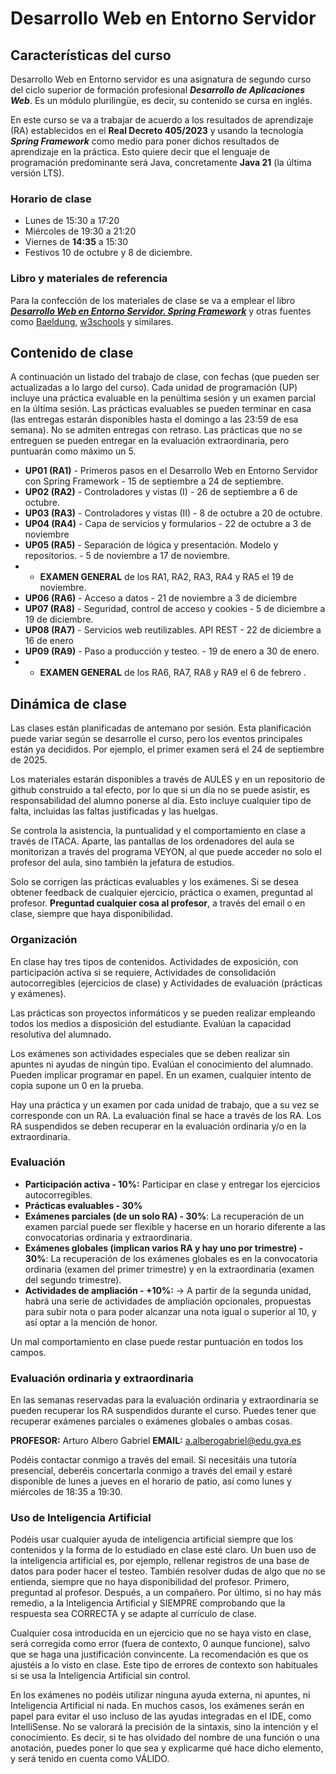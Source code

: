 # Desarrollo Web en Entorno Servidor

## Características del curso

Desarrollo Web en Entorno servidor es una asignatura de segundo curso del ciclo superior de formación profesional ***Desarrollo de Aplicaciones Web***. Es un módulo plurilingüe, es decir, su contenido se cursa en inglés.

En este curso se va a trabajar de acuerdo a los resultados de aprendizaje (RA) establecidos en el **Real Decreto 405/2023** y usando la tecnología ***Spring Framework*** como medio para poner dichos resultados de aprendizaje en la práctica. Esto quiere decir que el lenguaje de programación predominante será Java, concretamente **Java 21** (la última versión LTS). 

### Horario de clase

- Lunes de 15:30 a 17:20
- Miércoles de 19:30 a 21:20
- Viernes de **14:35** a 15:30
- Festivos 10 de octubre y 8 de diciembre.

### Libro y materiales de referencia

Para la confección de los materiales de clase se va a emplear el libro [***Desarrollo Web en Entorno Servidor. Spring Framework***](https://www.garceta.es/catalogo/libro.php?ISBN=978-84-1903-446-5&idd=12) y otras fuentes como [Baeldung](https://www.baeldung.com/), [w3schools](https://www.w3schools.com/) y similares.

## Contenido de clase

A continuación un listado del trabajo de clase, con fechas (que pueden ser actualizadas a lo largo del curso). Cada unidad de programación (UP) incluye una práctica evaluable en la penúltima sesión y un examen parcial en la última sesión. Las prácticas evaluables se pueden terminar en casa (las entregas estarán disponibles hasta el domingo a las 23:59 de esa semana). No se admiten entregas con retraso. Las prácticas que no se entreguen se pueden entregar en la evaluación extraordinaria, pero puntuarán como máximo un 5.

- **UP01 (RA1)** - Primeros pasos en el Desarrollo Web en Entorno Servidor con Spring Framework - 15 de septiembre a 24 de septiembre.
- **UP02 (RA2)** - Controladores y vistas (I) - 26 de septiembre a 6 de octubre.
- **UP03 (RA3)** - Controladores y vistas (II) - 8 de octubre a 20 de octubre.
- **UP04 (RA4)** - Capa de servicios y formularios - 22 de octubre a 3 de noviembre
- **UP05 (RA5)** - Separación de lógica y presentación. Modelo y repositorios. - 5 de noviembre a 17 de noviembre.
- - **EXAMEN GENERAL** de los RA1, RA2, RA3, RA4 y RA5 el 19 de noviembre.
- **UP06 (RA6)** - Acceso a datos - 21 de noviembre a 3 de diciembre
- **UP07 (RA8)** - Seguridad, control de acceso y cookies - 5 de diciembre a 19 de diciembre.
- **UP08 (RA7)** - Servicios web reutilizables. API REST - 22 de diciembre a 16 de enero
- **UP09 (RA9)** - Paso a producción y testeo. - 19 de enero a 30 de enero.
- - **EXAMEN GENERAL** de los RA6, RA7, RA8 y RA9 el 6 de febrero .

## Dinámica de clase

Las clases están planificadas de antemano por sesión. Esta planificación puede variar según se desarrolle el curso, pero los eventos principales están ya decididos. Por ejemplo, el primer examen será el 24 de septiembre de 2025.

Los materiales estarán disponibles a través de AULES y en un repositorio de github construido a tal efecto, por lo que si un día no se puede asistir, es responsabilidad del alumno ponerse al día. Esto incluye cualquier tipo de falta, incluidas las faltas justificadas y las huelgas.

Se controla la asistencia, la puntualidad y el comportamiento en clase a través de ITACA. Aparte, las pantallas de los ordenadores del aula se monitorizan a través del programa VEYON, al que puede acceder no solo el profesor del aula, sino también la jefatura de estudios.

Solo se corrigen las prácticas evaluables y los exámenes. Si se desea obtener feedback de cualquier ejercicio, práctica o examen, preguntad al profesor. **Preguntad cualquier cosa al profesor**, a través del email o en clase, siempre que haya disponibilidad. 

### Organización

En clase hay tres tipos de contenidos. Actividades de exposición, con participación activa si se requiere, Actividades de consolidación autocorregibles (ejercicios de clase) y Actividades de evaluación (prácticas y exámenes).

Las prácticas son proyectos informáticos y se pueden realizar empleando todos los medios a disposición del estudiante. Evalúan la capacidad resolutiva del alumnado.

Los exámenes son actividades especiales que se deben realizar sin apuntes ni ayudas de ningún tipo. Evalúan el conocimiento del alumnado. Pueden implicar programar en papel. En un examen, cualquier intento de copia supone un 0 en la prueba.

Hay una práctica y un examen por cada unidad de trabajo, que a su vez se corresponde con un RA. La evaluación final se hace a través de los RA. Los RA suspendidos se deben recuperar en la evaluación ordinaria y/o en la extraordinaria.

### Evaluación

- **Participación activa - 10%:** Participar en clase y entregar los ejercicios autocorregibles.
- **Prácticas evaluables - 30%**
- **Exámenes parciales (de un solo RA) - 30%**: La recuperación de un examen parcial puede ser flexible y hacerse en un horario diferente a las convocatorias ordinaria y extraordinaria.
- **Exámenes globales (implican varios RA y hay uno por trimestre) - 30%**: La recuperación de los exámenes globales es en la convocatoria ordinaria (examen del primer trimestre) y en la extraordinaria (examen del segundo trimestre). 
- **Actividades de ampliación - +10%:** -> A partir de la segunda unidad, habrá una serie de actividades de ampliación opcionales, propuestas para subir nota o para poder alcanzar una nota igual o superior al 10, y así optar a la mención de honor.

Un mal comportamiento en clase puede restar puntuación en todos los campos. 

### Evaluación ordinaria y extraordinaria

En las semanas reservadas para la evaluación ordinaria y extraordinaria se pueden recuperar los RA suspendidos durante el curso. Puedes tener que recuperar exámenes parciales o exámenes globales o ambas cosas.  

**PROFESOR:** Arturo Albero Gabriel
**EMAIL:** a.alberogabriel@edu.gva.es

Podéis contactar conmigo a través del email. Si necesitáis una tutoría presencial, deberéis concertarla conmigo a través del email y estaré disponible de lunes a jueves en el horario de patio, así como lunes y miércoles de 18:35 a 19:30. 

### Uso de Inteligencia Artificial

Podéis usar cualquier ayuda de inteligencia artificial siempre que los contenidos y la forma de lo estudiado en clase esté claro. Un buen uso de la inteligencia artificial es, por ejemplo, rellenar registros de una base de datos para poder hacer el testeo. También resolver dudas de algo que no se entienda, siempre que no haya disponibilidad del profesor. Primero, preguntad al profesor. Después, a un compañero. Por último, si no hay más remedio, a la Inteligencia Artificial y SIEMPRE comprobando que la respuesta sea CORRECTA y se adapte al currículo de clase.

Cualquier cosa introducida en un ejercicio que no se haya visto en clase, será corregida como error (fuera de contexto, 0 aunque funcione), salvo que se haga una justificación convincente. La recomendación es que os ajustéis a lo visto en clase. Este tipo de errores de contexto son habituales si se usa la Inteligencia Artificial sin control.

En los exámenes no podéis utilizar ninguna ayuda externa, ni apuntes, ni Inteligencia Artificial ni nada. En muchos casos, los exámenes serán en papel para evitar el uso incluso de las ayudas integradas en el IDE, como IntelliSense. No se valorará la precisión de la sintaxis, sino la intención y el conocimiento. Es decir, si te has olvidado del nombre de una función o una anotación, puedes poner lo que sea y explicarme qué hace dicho elemento, y será tenido en cuenta como VÁLIDO.
